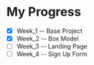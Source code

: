 # My Progress
- [x] Week_1 -- Base Project
- [x] Week_2 -- Box Model
- [ ] Week_3 -- Landing Page
- [ ] Week_4 -- Sign Up Form